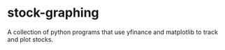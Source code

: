 # stock-graphing
A collection of python programs that use yfinance and matplotlib to track and plot stocks.
